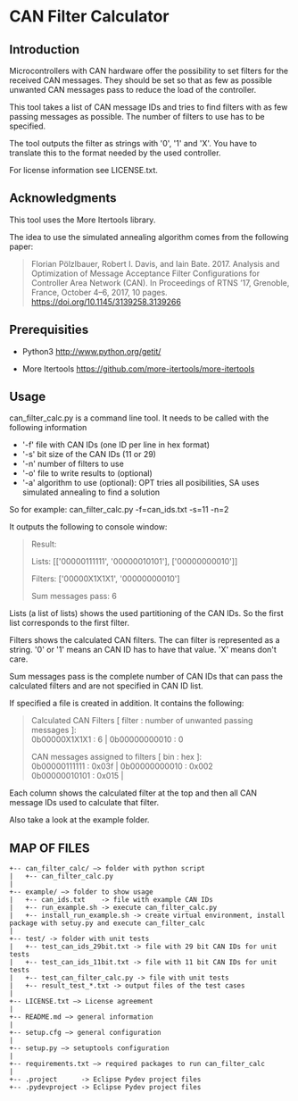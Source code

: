 # CAN Filter Calculator

## Introduction

Microcontrollers with CAN hardware offer the possibility to set filters for the received CAN messages.
They should be set so that as few as possible unwanted CAN messages pass to reduce the load of the controller.

This tool takes a list of CAN message IDs and tries to find filters with as few passing messages as possible.
The number of filters to use has to be specified.

The tool outputs the filter as strings with '0', '1' and 'X'. You have to translate this to the format needed
by the used controller.

For license information see LICENSE.txt.


## Acknowledgments

This tool uses the More Itertools library.

The idea to use the simulated annealing algorithm comes from the following paper:

> Florian Pölzlbauer, Robert I. Davis, and Iain Bate. 2017. Analysis and
> Optimization of Message Acceptance Filter Configurations for Controller
> Area Network (CAN). In Proceedings of RTNS ’17, Grenoble, France, October
> 4–6, 2017, 10 pages.
> <https://doi.org/10.1145/3139258.3139266>


## Prerequisities

- Python3
<http://www.python.org/getit/>

- More Itertools
<https://github.com/more-itertools/more-itertools>


## Usage

can_filter_calc.py is a command line tool. It needs to be called with the following information

- '-f'    file with CAN IDs (one ID per line in hex format)  
- '-s'    bit size of the CAN IDs (11 or 29)  
- '-n'    number of filters to use  
- '-o'    file to write results to (optional)  
- '-a'    algorithm to use (optional): OPT tries all posibilities, SA uses simulated annealing to find a solution  

So for example:  can_filter_calc.py -f=can_ids.txt -s=11 -n=2

It outputs the following to console window:

   > Result:
   > 
   > Lists:  [['00000111111', '00000010101'], ['00000000010']] 
   > 
   > Filters:  ['00000X1X1X1', '00000000010'] 
   > 
   > Sum messages pass:  6
   
Lists  (a list of lists) shows the used partitioning of the CAN IDs. So the first list corresponds to the first filter.

Filters shows the calculated CAN filters. The can filter is represented as a string.
'0' or '1' means an CAN ID has to have that value. 'X' means don't care.

Sum messages pass is the complete number of CAN IDs that can pass the calculated filters and are not specified in CAN ID list.

If specified  a file is created in addition. It contains the following:

   > Calculated CAN Filters [ filter : number of unwanted passing messages ]:  
   > 0b00000X1X1X1 :     6 | 0b00000000010 :     0  
   > 
   > CAN messages assigned to filters [ bin : hex ]:  
   > 0b00000111111 : 0x03f | 0b00000000010 : 0x002  
   > 0b00000010101 : 0x015 |  

Each column shows the calculated filter at the top and then all CAN message IDs used to calculate that filter.


Also take a look at the example folder.


## MAP OF FILES

```
+-- can_filter_calc/ —> folder with python script
|   +-- can_filter_calc.py
|
+-- example/ —> folder to show usage
|   +-- can_ids.txt    -> file with example CAN IDs
|   +-- run_example.sh -> execute can_filter_calc.py
|   +-- install_run_example.sh -> create virtual environment, install package with setuy.py and execute can_filter_calc
|
+-- test/ -> folder with unit tests
|   +-- test_can_ids_29bit.txt -> file with 29 bit CAN IDs for unit tests
|   +-- test_can_ids_11bit.txt -> file with 11 bit CAN IDs for unit tests
|   +-- test_can_filter_calc.py -> file with unit tests
|   +-- result_test_*.txt -> output files of the test cases
|
+-- LICENSE.txt —> License agreement
|
+-- README.md —> general information
|
+-- setup.cfg —> general configuration
|
+-- setup.py —> setuptools configuration
|
+-- requirements.txt —> required packages to run can_filter_calc
|
+-- .project      -> Eclipse Pydev project files
+-- .pydevproject -> Eclipse Pydev project files
```
